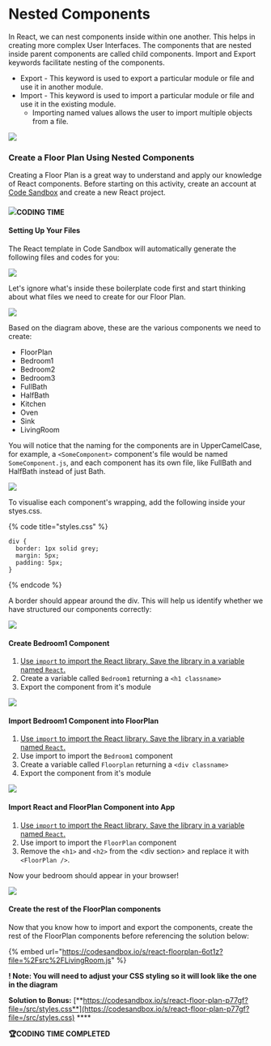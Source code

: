 # Nested Components

In React, we can nest components inside within one another. This helps in creating more complex User Interfaces. The components that are nested inside parent components are called child components. Import and Export keywords facilitate nesting of the components.

* Export - This keyword is used to export a particular module or file and use it in another module.
* Import - This keyword is used to import a particular module or file and use it in the existing module.
  * Importing named values allows the user to import multiple objects from a file.

![](<../.gitbook/assets/image (4).png>)

### Create a Floor Plan Using Nested Components

Creating a Floor Plan is a great way to understand and apply our knowledge of React components. Before starting on this activity, create an account at [Code Sandbox](https://codesandbox.io) and create a new React project.

#### ![](<../.gitbook/assets/image (2) (1).png>)**CODING TIME**&#x20;

#### Setting Up Your Files

The React template in Code Sandbox will automatically generate the following files and codes for you:

![](<../.gitbook/assets/Screenshot 2022-01-24 at 10.57.39 AM.png>)

Let's ignore what's inside these boilerplate code first and start thinking about what files we need to create for our Floor Plan.&#x20;

![](<../.gitbook/assets/image (7).png>)

Based on the diagram above, these are the various components we need to create:

* FloorPlan
* Bedroom1
* Bedroom2
* Bedroom3
* FullBath
* HalfBath
* Kitchen
* Oven
* Sink
* LivingRoom

You will notice that the naming for the components are in UpperCamelCase, for example, a `<SomeComponent>` component's file would be named `SomeComponent.js`, and each component has its own file, like FullBath and HalfBath instead of just Bath.&#x20;

![](<../.gitbook/assets/Screenshot 2022-01-24 at 12.02.52 PM.png>)

To visualise each component's wrapping, add the following inside your styes.css.

{% code title="styles.css" %}
```
div {
  border: 1px solid grey;
  margin: 5px;
  padding: 5px;
}
```
{% endcode %}

A border should appear around the div. This will help us identify whether we have structured our components correctly:

![](<../.gitbook/assets/Screenshot 2022-01-24 at 11.15.21 AM.png>)

#### Create Bedroom1 Component

1. [Use `import` to import the React library. Save the library in a variable named `React`.](nested-components.md#step-1-import-react)
2. Create a variable called `Bedroom1` returning a `<h1 classname>`
3. Export the component from it's module

![](<../.gitbook/assets/Screenshot 2022-01-24 at 11.41.35 AM.png>)

#### Import Bedroom1 Component into FloorPlan

1. [Use `import` to import the React library. Save the library in a variable named `React`.](nested-components.md#step-1-import-react)
2. Use import to import the `Bedroom1` component
3. Create a variable called `Floorplan` returning a `<div classname>`
4. Export the component from it's module

![](<../.gitbook/assets/Screenshot 2022-01-24 at 11.38.19 AM.png>)

#### Import React and FloorPlan Component into App

1. [Use `import` to import the React library. Save the library in a variable named `React`.](nested-components.md#step-1-import-react)
2. Use import to import the `FloorPlan` component
3. Remove the `<h1>` and `<h2>` from the \<div section> and replace it with `<FloorPlan />`.

Now your bedroom should appear in your browser!

![](<../.gitbook/assets/Screenshot 2022-01-24 at 11.46.50 AM.png>)

#### Create the rest of the FloorPlan components

Now that you know how to import and export the components, create the rest of the FloorPlan components before referencing the solution below:

{% embed url="https://codesandbox.io/s/react-floorplan-6ot1z?file=%2Fsrc%2FLivingRoom.js" %}

**! Note: You will need to adjust your CSS styling so it will look like the one in the diagram**

**Solution to Bonus:** [**https://codesandbox.io/s/react-floor-plan-p77gf?file=/src/styles.css**](https://codesandbox.io/s/react-floor-plan-p77gf?file=/src/styles.css) ****&#x20;

**🏆CODING TIME COMPLETED**
